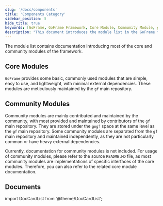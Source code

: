 ```yaml
---
slug: '/docs/components'
title: 'Components Category'
sidebar_position: 5
hide_title: true
keywords: [GoFrame, GoFrame Framework, Core Module, Community Module, gf Main Repository, Module List, Lightweight Framework, Module Maintenance, gogf Space, Module Documentation]
description: "This document introduces the module list in the GoFrame framework, including core modules and community modules. Core modules are maintained by the gf main repository, simple and easy to use, while community modules are contributed by the community and stored under the gogf space. For detailed information, please refer to the source README file and related core module documentation."
---
```


The module list contains documentation introducing most of the core and community modules of the framework.

## Core Modules

`GoFrame` provides some basic, commonly used modules that are simple, easy to use, and lightweight, with minimal external dependencies. These modules are meticulously maintained by the `gf` main repository.

## Community Modules

Community modules are mainly contributed and maintained by the community, with most provided and maintained by contributors of the `gf` main repository. They are stored under the `gogf` space at the same level as the `gf` main repository. Some community modules are separated from the `gf` main repository and maintained independently, as they are not particularly common or have heavy external dependencies.

Currently, documentation for community modules is not included. For usage of community modules, please refer to the source `README.MD` file, as most community modules are implementations of specific interfaces of the core modules. Therefore, you can also refer to the related core module documentation.

## Documents

import DocCardList from '@theme/DocCardList';

<DocCardList />